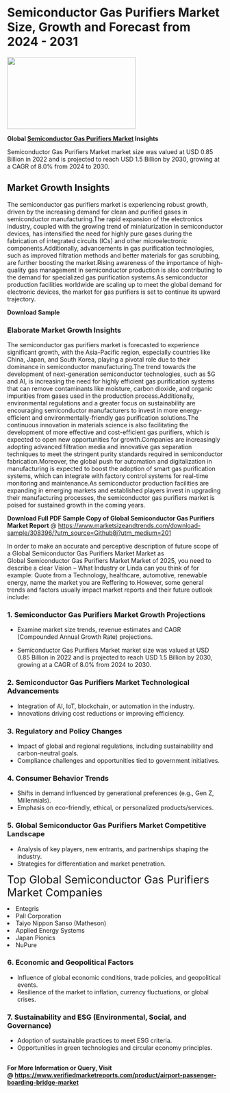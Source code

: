 <H1>Semiconductor Gas Purifiers Market Size, Growth and Forecast from 2024 - 2031</H1><img class="aligncenter size-medium wp-image-584254" src="https://thirdeyenews.in/wp-content/uploads/2024/09/Global-Market-Research-300x168.jpeg" alt="" width="300" height="168" /><p><strong>Global&nbsp;<a href="https://www.marketsizeandtrends.com/download-sample/308396/?utm_source=Github8j?utm_medium=201">Semiconductor Gas Purifiers Market</a> Insights</strong></p><p>Semiconductor Gas Purifiers Market market size was valued at USD 0.85 Billion in 2022 and is projected to reach USD 1.5 Billion by 2030, growing at a CAGR of 8.0% from 2024 to 2030.</p><p><h2>Market Growth Insights</h2> The semiconductor gas purifiers market is experiencing robust growth, driven by the increasing demand for clean and purified gases in semiconductor manufacturing.The rapid expansion of the electronics industry, coupled with the growing trend of miniaturization in semiconductor devices, has intensified the need for highly pure gases during the fabrication of integrated circuits (ICs) and other microelectronic components.Additionally, advancements in gas purification technologies, such as improved filtration methods and better materials for gas scrubbing, are further boosting the market.Rising awareness of the importance of high-quality gas management in semiconductor production is also contributing to the demand for specialized gas purification systems.As semiconductor production facilities worldwide are scaling up to meet the global demand for electronic devices, the market for gas purifiers is set to continue its upward trajectory.<p><strong>Download Sample</strong></p> <h3>Elaborate Market Growth Insights</h3> The semiconductor gas purifiers market is forecasted to experience significant growth, with the Asia-Pacific region, especially countries like China, Japan, and South Korea, playing a pivotal role due to their dominance in semiconductor manufacturing.The trend towards the development of next-generation semiconductor technologies, such as 5G and AI, is increasing the need for highly efficient gas purification systems that can remove contaminants like moisture, carbon dioxide, and organic impurities from gases used in the production process.Additionally, environmental regulations and a greater focus on sustainability are encouraging semiconductor manufacturers to invest in more energy-efficient and environmentally-friendly gas purification solutions.The continuous innovation in materials science is also facilitating the development of more effective and cost-efficient gas purifiers, which is expected to open new opportunities for growth.Companies are increasingly adopting advanced filtration media and innovative gas separation techniques to meet the stringent purity standards required in semiconductor fabrication.Moreover, the global push for automation and digitalization in manufacturing is expected to boost the adoption of smart gas purification systems, which can integrate with factory control systems for real-time monitoring and maintenance.As semiconductor production facilities are expanding in emerging markets and established players invest in upgrading their manufacturing processes, the semiconductor gas purifiers market is poised for sustained growth in the coming years.<p><span class=""><strong>Download Full PDF Sample Copy of Global Semiconductor Gas Purifiers Market Report</strong> @ <a href="https://www.marketsizeandtrends.com/download-sample/308396/?utm_source=Github8j?utm_medium=201" target="_blank">https://www.marketsizeandtrends.com/download-sample/308396/?utm_source=Github8j?utm_medium=201</a></span></p><p>In order to make an accurate and perceptive description of future scope of a Global&nbsp;Semiconductor Gas Purifiers Market Market as Global&nbsp;Semiconductor Gas Purifiers Market Market of 2025, you need to describe a clear Vision &ndash; What Industry or Linda can you think of for example: Quote from a Technology, healthcare, automotive, renewable energy, name the market you are Reffering to.However, some general trends and factors usually impact market reports and their future outlook include:</p><h3>1.&nbsp;<strong>Semiconductor Gas Purifiers Market Growth Projections</strong></h3><ul><li>Examine market size trends, revenue estimates and CAGR (Compounded Annual Growth Rate) projections.</li><li><p>Semiconductor Gas Purifiers Market market size was valued at USD 0.85 Billion in 2022 and is projected to reach USD 1.5 Billion by 2030, growing at a CAGR of 8.0% from 2024 to 2030.</p></li></ul><h3>2.&nbsp;<strong>Semiconductor Gas Purifiers Market Technological Advancements</strong></h3><ul><li>Integration of AI, IoT, blockchain, or automation in the industry.</li><li>Innovations driving cost reductions or improving efficiency.</li></ul><h3>3.&nbsp;<strong>Regulatory and Policy Changes</strong></h3><ul><li>Impact of global and regional regulations, including sustainability and carbon-neutral goals.</li><li>Compliance challenges and opportunities tied to government initiatives.</li></ul><h3>4.&nbsp;<strong>Consumer Behavior Trends</strong></h3><ul><li>Shifts in demand influenced by generational preferences (e.g., Gen Z, Millennials).</li><li>Emphasis on eco-friendly, ethical, or personalized products/services.</li></ul><h3>5.&nbsp;<strong>Global Semiconductor Gas Purifiers Market Competitive Landscape</strong></h3><ul><li>Analysis of key players, new entrants, and partnerships shaping the industry.</li><li>Strategies for differentiation and market penetration.</li></ul><p data-pm-slice="1 1 []"><span style="color: inherit; font-family: inherit; font-size: 25px;">Top Global Semiconductor Gas Purifiers Market Companies</span></p><div class="" data-test-id=""><p><li>Entegris</li><li> Pall Corporation</li><li> Taiyo Nippon Sanso (Matheson)</li><li> Applied Energy Systems</li><li> Japan Pionics</li><li> NuPure</li></p></div><h3>6.&nbsp;<strong>Economic and Geopolitical Factors</strong></h3><ul><li>Influence of global economic conditions, trade policies, and geopolitical events.</li><li>Resilience of the market to inflation, currency fluctuations, or global crises.</li></ul><h3>7.&nbsp;<strong>Sustainability and ESG (Environmental, Social, and Governance)</strong></h3><ul><li>Adoption of sustainable practices to meet ESG criteria.</li><li>Opportunities in green technologies and circular economy principles.</li></ul><h2><strong style="font-size: 14px;">For More Information or Query, Visit @&nbsp;</strong><a style="background-color: #ffffff; font-size: 14px;" href="https://www.marketsizeandtrends.com/report/semiconductor-gas-purifiers-market/" target="_blank">https://www.verifiedmarketreports.com/product/airport-passenger-boarding-bridge-market</a></h2>